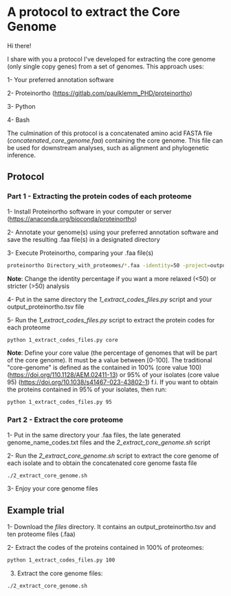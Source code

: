 # A protocol to extract the Core Genome

Hi there! 

I share with you a protocol I've developed for extracting the core genome (only single copy genes) from a set of genomes. This approach uses:

1- Your preferred annotation software

2- Proteinortho (https://gitlab.com/paulklemm_PHD/proteinortho)

3- Python

4- Bash

The culmination of this protocol is a concatenated amino acid FASTA file (*concatenated_core_genome.faa*) containing the core genome. This file can be used for downstream analyses, such as alignment and phylogenetic inference.

## Protocol

### Part 1 - Extracting the protein codes of each proteome

1- Install Proteinortho software in your computer or server (https://anaconda.org/bioconda/proteinortho)

2- Annotate your genome(s) using your preferred annotation software and save the resulting .faa file(s) in a designated directory

3- Execute Proteinortho, comparing your .faa file(s)
```sh
proteinortho Directory_with_proteomes/*.faa -identity=50 -project=output_proteinortho
```
**Note**: Change the identity percentage if you want a more relaxed (<50) or stricter (>50) analysis

4- Put in the same directory the *1_extract_codes_files.py* script and your output_proteinortho.tsv file

5- Run the *1_extract_codes_files.py* script to extract the protein codes for each proteome
```sh
python 1_extract_codes_files.py core
```
**Note**: Define your core value (the percentage of genomes that will be part of the core genome). It must be a value between [0-100]. The traditional "core-genome" is defined as the contained in 100% (core value 100) (https://doi.org/110.1128/AEM.02411-13) or 95% of your isolates (core value 95) (https://doi.org/10.1038/s41467-023-43802-1)
f.i. If you want to obtain the proteins contained in 95% of your isolates, then run:
```sh
python 1_extract_codes_files.py 95
```

### Part 2 - Extract the core proteome

1- Put in the same directory your .faa files, the late generated genome_name_codes.txt files and the *2_extract_core_genome.sh* script

2- Run the *2_extract_core_genome.sh* script to extract the core genome of each isolate and to obtain the concatenated core genome fasta file
```sh
./2_extract_core_genome.sh
```
3- Enjoy your core genome files

## Example trial

1- Download the *files* directory. It contains an output_proteinortho.tsv and ten proteome files (.faa)

2- Extract the codes of the proteins contained in 100% of proteomes:
```sh
python 1_extract_codes_files.py 100
```
3. Extract the core genome files:
```sh
./2_extract_core_genome.sh
```

